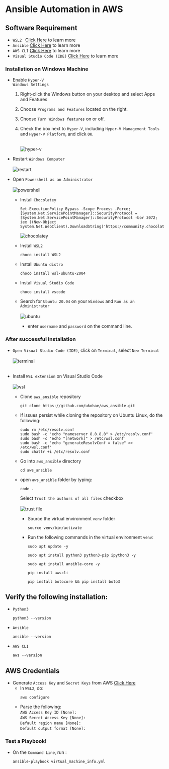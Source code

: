 # Ansible Automation in AWS

## Software Requirement
- `WSL2 ` [Click Here](https://docs.microsoft.com/en-us/windows/wsl/about) to learn more
- `Ansible` [Click Here](https://www.ansible.com/) to learn more
- `AWS CLI`  [Click Here](https://aws.amazon.com/cli/) to learn more
- `Visual Studio Code (IDE)`  [Click Here](https://code.visualstudio.com/) to learn more

### Installation on Windows Machine
- Enable `Hyper-V` <br />
`Windows Settings`
    1. Right-click the Windows button on your desktop and select Apps and Features
    2. Choose `Programs and Features` located on the right.
    3. Choose `Turn Windows features` on or off.
    4. Check the box next to `Hyper-V`, including `Hyper-V Management Tools` and `Hyper-V Platform`, and click `OK`. <br /> <br />

        ![hyper-v](docs/images/hyper-v.png)

- Restart `Windows Computer` <br /> <br />
    ![restart](docs/images/restart.png)

- Open `Powershell as an Administrator` <br /> <br />
        ![powershell](docs/images/powershell.png)
    - Install `Chocolatey`
        ```
        Set-ExecutionPolicy Bypass -Scope Process -Force; [System.Net.ServicePointManager]::SecurityProtocol = [System.Net.ServicePointManager]::SecurityProtocol -bor 3072; iex ((New-Object System.Net.WebClient).DownloadString('https://community.chocolatey.org/install.ps1'))
        ```
        
        ![chocolatey](docs/images/chocolatey.png)
    - Install `WSL2`
        ```
        choco install WSL2
        ```
    - Install `Ubuntu distro`
        ```
        choco install wsl-ubuntu-2004
        ```
    - Install `Visual Studio Code`
        ```
        choco install vscode
        ```

    -  Search for `Ubuntu 20.04` on your `Windows` and `Run as an Administrator` <br /> <br />
            ![ubuntu](docs/images/ubuntu.png)
        - enter `username` and `password` on the command line.
### After successful Installation

- `Open Visual Studio Code (IDE)`, click on `Terminal`,  select `New Terminal` <br /><br />
![terminal](docs/images/terminal.png) <br /><br />

- Install `WSL extension` on Visual Studio Code <br /><br />
![wsl](docs/images/wsl.png)

    - Clone `aws_ansible` repository 
        ```
        git clone https://github.com/ukohae/aws_ansible.git
        ```
        
    - If issues persist while cloning the repository on Ubuntu Linux, do the following:
        ```
        sudo rm /etc/resolv.conf
        sudo bash -c 'echo "nameserver 8.8.8.8" > /etc/resolv.conf'
        sudo bash -c 'echo "[network]" > /etc/wsl.conf'
        sudo bash -c 'echo "generateResolvConf = false" >> /etc/wsl.conf'
        sudo chattr +i /etc/resolv.conf
        ```
    - Go into `aws_ansible` directory 
        ```
        cd aws_ansible
        ```
    - open `aws_ansible` folder by typing:
        ```
        code .
        ```
        Select `Trust the authors of all files` checkbox <br /><br />
        ![trust file](docs/images/user.png)

        - Source the virtual environment `venv` folder
            ```
            source venv/bin/activate
            ```

        - Run the following commands in the virtual environment `venv`:
            ```
            sudo apt update -y
            ```
            ```
            sudo apt install python3 python3-pip ipython3 -y
            ```
            ```
            sudo apt install ansible-core -y
            ```
            ```
            pip install awscli
            ```
            ```
            pip install botocore && pip install boto3
            ```

## Verify the following installation:

- `Python3`
    ```
    python3 --version
    ```

- `Ansible `
    ```
    ansible --version
    ```

- `AWS CLI`
    ```
    aws --version
    ```

## AWS Credentials
- Generate `Access Key` and `Secret Keys` from AWS [Click Here](https://us-east-1.console.aws.amazon.com/iam/home?region=us-east-2#/security_credentials)
    - In `WSL2`, do:
        ```
        aws configure
        ```
    - Parse the following: <br />
        `AWS Access Key ID [None]: `<br /> `AWS Secret Access Key [None]: `<br /> `Default region name [None]: ` <br /> `Default output format [None]: `


### Test a Playbook! 
-   On the `Command Line`, run :
    ```
    ansible-playbook virtual_machine_info.yml
    ```
